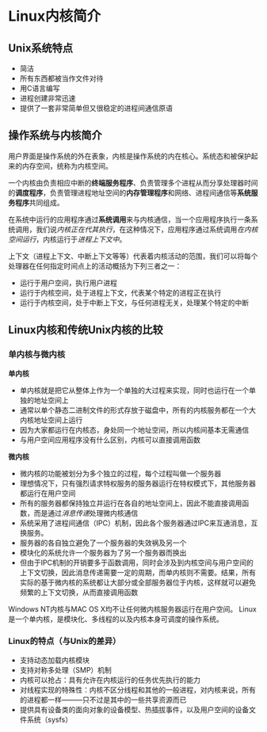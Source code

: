 # Linux内核简介
## Unix系统特点
- 简洁
- 所有东西都被当作文件对待
- 用C语言编写
- 进程创建非常迅速
- 提供了一套非常简单但又很稳定的进程间通信原语

## 操作系统与内核简介
用户界面是操作系统的外在表象，内核是操作系统的内在核心。系统态和被保护起来的内存空间，统称为内核空间。

一个内核由负责相应中断的**终端服务程序**、负责管理多个进程从而分享处理器时间的**调度程序**，负责管理进程地址空间的**内存管理程序**和网络、进程间通信等**系统服务程序**共同组成。

在系统中运行的应用程序通过**系统调用**来与内核通信，当一个应用程序执行一条系统调用，我们说*内核正在代其执行*，在这种情况下，应用程序通过系统调用*在内核空间运行*，内核运行于*进程上下文中*。

上下文（进程上下文、中断上下文等等）代表着内核活动的范围，我们可以将每个处理器在任何指定时间点上的活动概括为下列三者之一：
- 运行于用户空间，执行用户进程
- 运行于内核空间，处于进程上下文，代表某个特定的进程正在执行
- 运行于内核空间，处于中断上下文，与任何进程无关，处理某个特定的中断

## Linux内核和传统Unix内核的比较
### 单内核与微内核
**单内核**
- 单内核就是把它从整体上作为一个单独的大过程来实现，同时也运行在一个单独的地址空间上
- 通常以单个静态二进制文件的形式存放于磁盘中，所有的内核服务都在一个大内核地址空间上运行
- 因为大家都运行在内核态，身处同一个地址空间，所以内核间基本无需通信
- 与用户空间应用程序没有什么区别，内核可以直接调用函数

**微内核**
- 微内核的功能被划分为多个独立的过程，每个过程叫做一个服务器
- 理想情况下，只有强烈请求特权服务的服务器运行在特权模式下，其他服务器都运行在用户空间
- 所有的服务器都保持独立并运行在各自的地址空间上，因此不能直接调用函数，而是通过*消息传递*处理微内核通信
- 系统采用了进程间通信（IPC）机制，因此各个服务器通过IPC来互通消息，互换服务。
- 服务器的各自独立避免了一个服务器的失效祸及另一个
- 模块化的系统允许一个服务器为了另一个服务器而换出 
- 但由于IPC机制的开销要多于函数调用，同时会涉及到内核空间与用户空间的上下文切换，因此消息传递需要一定的周期，而单内核则不需要。结果，所有实际的基于微内核的系统都让大部分或全部服务器位于内核，这样就可以避免频繁的上下文切换，从而直接调用函数

Windows NT内核与MAC OS X均不让任何微内核服务器运行在用户空间。
Linux是一个单内核，是模块化、多线程的以及内核本身可调度的操作系统。
                                     
### Linux的特点（与Unix的差异）
- 支持动态加载内核模块
- 支持对称多处理（SMP）机制
- 内核可以抢占：具有允许在内核运行的任务优先执行的能力
- 对线程实现的特殊性：内核不区分线程和其他的一般进程，对内核来说，所有的进程都一样———只不过是其中的一些共享资源而已
- 提供具有设备类的面向对象的设备模型、热插拔事件，以及用户空间的设备文件系统（sysfs）

